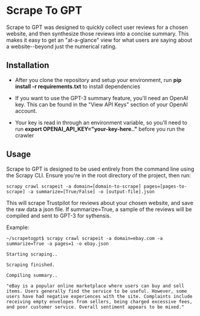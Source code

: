 # Scrape To GPT

Scrape to GPT was designed to quickly collect user reviews for a chosen website, and then synthesize those reviews into a concise summary. This makes it easy to get an "at-a-glance" view for what users are saying about a website--beyond just the numerical rating.

## Installation

- After you clone the repository and setup your environment, run **pip install -r requirements.txt** to install dependencies

- If you want to use the GPT-3 summary feature, you'll need an OpenAI key. This can be found in the "View API Keys" section of your OpenAI account.

- Your key is read in through an environment variable, so you'll need to run **export OPENAI_API_KEY="your-key-here.."** before you run the crawler

## Usage

Scrape to GPT is designed to be used entirely from the command line using the Scrapy CLI. Ensure you're in the root directory of the project, then run:

    scrapy crawl scrapeit -a domain=[domain-to-scrape] pages=[pages-to-scrape] -a summarize=[True/False] -o [output-file].json

This will scrape Trustpilot for reviews about your chosen website, and save the raw data a json file. If summarize=True, a sample of the reviews will be compiled and sent to GPT-3 for sythensis.

Example:

    ~/scrapetogpt$ scrapy crawl scrapeit -a domain=ebay.com -a summarize=True -a pages=1 -o ebay.json

    Starting scraping..

    Scraping finished.

    Compiling summary..

    "eBay is a popular online marketplace where users can buy and sell items. Users generally find the service to be useful. However, some users have had negative experiences with the site. Complaints include receiving empty envelopes from sellers, being charged excessive fees, and poor customer service. Overall sentiment appears to be mixed."